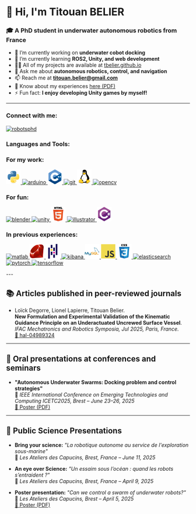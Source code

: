 # 👋 Hi, I'm Titouan BELIER
### 🎓 A PhD student in underwater autonomous robotics from France

- 🔭 I’m currently working on **underwater cobot docking**
- 🌱 I’m currently learning **ROS2, Unity, and web development**
- 👨‍💻 All of my projects are available at [tbelier.github.io](https://github.com/tbelier/tbelier.github.io)
- 💬 Ask me about **autonomous robotics, control, and navigation**
- 📫 Reach me at **titouan.belier@gmail.com**
- 📄 Know about my experiences [here (PDF)](https://github.com/tbelier/tbelier.github.io/blob/cce8ceb8723189158c6927f7349a31562c4a3960/assets/pdf/CV_Th%C3%A8se.pdf)
- ⚡ Fun fact: **I enjoy developing Unity games by myself!**

---
<h3 align="left">Connect with me:</h3>
<p align="left">
<a href="https://www.youtube.com/@RobotsPHD" target="blank"><img align="center" src="https://raw.githubusercontent.com/rahuldkjain/github-profile-readme-generator/master/src/images/icons/Social/youtube.svg" alt="robotsphd" height="30" width="40" /></a>
</p>

<h3 align="left">Languages and Tools:</h3>
<h3 align="left">For my work:</h3>
<p align="left"> 
<a href="https://www.python.org" target="_blank" rel="noreferrer"> <img src="https://raw.githubusercontent.com/devicons/devicon/master/icons/python/python-original.svg" alt="python" width="40" height="40"/> </a>
<a href="https://www.arduino.cc/" target="_blank" rel="noreferrer"> <img src="https://cdn.worldvectorlogo.com/logos/arduino-1.svg" alt="arduino" width="40" height="40"/> </a>
<a href="https://www.w3schools.com/cpp/" target="_blank" rel="noreferrer"> <img src="https://raw.githubusercontent.com/devicons/devicon/master/icons/cplusplus/cplusplus-original.svg" alt="cplusplus" width="40" height="40"/> </a>
  <a href="https://git-scm.com/" target="_blank" rel="noreferrer"> <img src="https://www.vectorlogo.zone/logos/git-scm/git-scm-icon.svg" alt="git" width="40" height="40"/> </a>
  <a href="https://www.linux.org/" target="_blank" rel="noreferrer"> <img src="https://raw.githubusercontent.com/devicons/devicon/master/icons/linux/linux-original.svg" alt="linux" width="40" height="40"/> </a>
  <a href="https://opencv.org/" target="_blank" rel="noreferrer"> <img src="https://www.vectorlogo.zone/logos/opencv/opencv-icon.svg" alt="opencv" width="40" height="40"/> </a>

<p align="left">
<h3 align="left">For fun:</h3>
  <a href="https://www.blender.org/" target="_blank" rel="noreferrer"> <img src="https://download.blender.org/branding/community/blender_community_badge_white.svg" alt="blender" width="40" height="40"/> </a>
<a href="https://unity.com/" target="_blank" rel="noreferrer"> <img src="https://www.vectorlogo.zone/logos/unity3d/unity3d-icon.svg" alt="unity" width="40" height="40"/> </a>   
<a href="https://www.w3.org/html/" target="_blank" rel="noreferrer"> <img src="https://raw.githubusercontent.com/devicons/devicon/master/icons/html5/html5-original-wordmark.svg" alt="html5" width="40" height="40"/> </a> 
<a href="https://www.adobe.com/in/products/illustrator.html" target="_blank" rel="noreferrer"> <img src="https://www.vectorlogo.zone/logos/adobe_illustrator/adobe_illustrator-icon.svg" alt="illustrator" width="40" height="40"/> </a>
<a href="https://www.w3schools.com/cs/" target="_blank" rel="noreferrer"> <img src="https://raw.githubusercontent.com/devicons/devicon/master/icons/csharp/csharp-original.svg" alt="csharp" width="40" height="40"/> </a>
</p>

<p align="left">
<h3 align="left">In previous experiences:</h3>
<a href="https://www.mathworks.com/" target="_blank" rel="noreferrer"> <img src="https://upload.wikimedia.org/wikipedia/commons/2/21/Matlab_Logo.png" alt="matlab" width="40" height="40"/> </a>
<a href="https://www.ruby-lang.org/en/" target="_blank" rel="noreferrer"> <img src="https://raw.githubusercontent.com/devicons/devicon/master/icons/ruby/ruby-original.svg" alt="ruby" width="40" height="40"/> </a>
<a href="https://pandas.pydata.org/" target="_blank" rel="noreferrer"> <img src="https://raw.githubusercontent.com/devicons/devicon/2ae2a900d2f041da66e950e4d48052658d850630/icons/pandas/pandas-original.svg" alt="pandas" width="40" height="40"/> </a>
<a href="https://www.elastic.co/kibana" target="_blank" rel="noreferrer"> <img src="https://www.vectorlogo.zone/logos/elasticco_kibana/elasticco_kibana-icon.svg" alt="kibana" width="40" height="40"/> </a>
<a href="https://www.mysql.com/" target="_blank" rel="noreferrer"> <img src="https://raw.githubusercontent.com/devicons/devicon/master/icons/mysql/mysql-original-wordmark.svg" alt="mysql" width="40" height="40"/> </a> 
<a href="https://developer.mozilla.org/en-US/docs/Web/JavaScript" target="_blank" rel="noreferrer"> <img src="https://raw.githubusercontent.com/devicons/devicon/master/icons/javascript/javascript-original.svg" alt="javascript" width="40" height="40"/> </a>
<a href="https://www.w3schools.com/css/" target="_blank" rel="noreferrer"> <img src="https://raw.githubusercontent.com/devicons/devicon/master/icons/css3/css3-original-wordmark.svg" alt="css3" width="40" height="40"/> </a>
<a href="https://www.elastic.co" target="_blank" rel="noreferrer"> <img src="https://www.vectorlogo.zone/logos/elastic/elastic-icon.svg" alt="elasticsearch" width="40" height="40"/> </a>
<a href="https://pytorch.org/" target="_blank" rel="noreferrer"> <img src="https://www.vectorlogo.zone/logos/pytorch/pytorch-icon.svg" alt="pytorch" width="40" height="40"/> </a> 
<a href="https://www.tensorflow.org" target="_blank" rel="noreferrer"> <img src="https://www.vectorlogo.zone/logos/tensorflow/tensorflow-icon.svg" alt="tensorflow" width="40" height="40"/> </a>
</p>
---

## 📚 Articles published in peer-reviewed journals

- Loïck Degorre, Lionel Lapierre, Titouan Belier.  
**New Formulation and Experimental Validation of the Kinematic Guidance Principle on an Underactuated Uncrewed Surface Vessel**.  
*IFAC Mechatronics and Robotics Symposia, Jul 2025, Paris, France.*  
[🔗 hal-04989324](https://hal.science/hal-04989324v1)

---

## 🎤 Oral presentations at conferences and seminars

- **"Autonomous Underwater Swarms: Docking problem and control strategies"**  
📍 *IEEE International Conference on Emerging Technologies and Computing ICETC2025, Brest – June 23–26, 2025*  
[📄 Poster (PDF)](src/PosterICETC.pdf)

---

## 🎤 Public Science Presentations

- **Bring your science:** *"La robotique autonome au service de l'exploration sous-marine"*  
📍 *Les Ateliers des Capucins, Brest, France – June 11, 2025*

- **An eye over Science:** *"Un essaim sous l’océan : quand les robots s’entraident ?"*  
📍 *Les Ateliers des Capucins, Brest, France – April 9, 2025*

- **Poster presentation:** *"Can we control a swarm of underwater robots?"*  
📍 *Les Ateliers des Capucins, Brest – April 5, 2025*  
[📄 Poster (PDF)](src/PosterCapucins.pdf)
